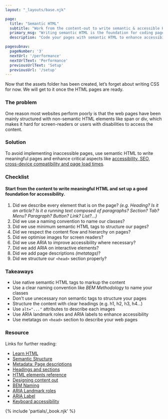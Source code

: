 ```yaml
---
layout: "_layouts/base.njk" 

page:
  title: "Semantic HTML"
  subtitle: "Work from the content-out to write semantic & accessible HTML"
  primary_msg: "Writing semantic HTML is the foundation for coding pages that are meaningful, accessible and optimised for SEO."
  description: "Code your pages with semantic HTML to enhance accessibility and optimise your website for SEO."

pagesubnav:
  pageNumber: '3'
  nextUrl: '/performance'
  nextUrlText: 'Performance'
  previousUrlText: 'Setup'
  previousUrl: '/setup'
---
```


Now that the assets folder has been created, let’s forget about writing CSS for now. We will get to it once the HTML pages are ready.

### The problem

One reason most websites perform poorly is that the web pages have been mainly structured with non-semantic HTML elements like span or div, which makes it hard for screen-readers or users with disabilities to access the content.

### Solution

To avoid implementing inaccessible pages, use semantic HTML to write meaningful pages and enhance critical aspects like [accessibility, SEO, cross-device compatibility and page load times](https://boagworld.com/dev/semantic-code-in-html/).
 
<h3>Checklist</h3>
<h4 class="[ subtitle ][ text-grey-color ]">Start from the content to write meaningful HTML and set up a good foundation for accessibility.</h4>
       
<ol class="[ special-list ][ special-list--checklist bg-white-color ]">       
  <li>Did we describe every element that is on the page? <em class="text-grey-color">(e.g. Heading? Is it an article? Is it a running text composed of paragraphs? Section? Tab? Menu? Paragraph? Button? Link? List?…)</em></li>
  <li>Did we use a naming convention to name our classes?</li>
  <li>Did we use minimum semantic HTML tags to structure our pages?</li>
  <li>Did we respect the content flow and hierarchy on pages?</li>
  <li>Did we optimise images for screen readers?</li>
  <li>Did we use ARIA to improve accessibility where necessary?</li>
  <li>Did we add ARIA on interactive elements?</li>
  <li>Did we add page descriptions <em>(metatags)</em>?</li>
  <li>Did we structure our <code class="code">&lt;head&gt;</code> section properly?</li>
 </ol>
      
 ### Takeaways

*   Use native semantic HTML tags to markup the content
*   Use a clear naming convention like _BEM Methodology_ to name your classes
*   Don't use unecessary non semantic tags to structure your pages
*   Structure the content with clear headings (e.g. h1, h2, h3, h4…)
*   Use `alt="..."` attributes to describe each images
*   Use ARIA landmark roles and ARIA labels to enhance accessibility
*   Use metatags on `<head>` section to describe your web pages
      
 <section class="[ resources ][ grid--4-5 grid ]" data-gap="gap">
          <div class="[ resources__links ][ flow ]">
            <h3>Resource</h3>
            <p>Links for further reading:</p>
            <ul class="[ content-list ][ content-list--links ]">
              <li><a href="https://web.dev/learn/html/">Learn HTML</a></li>
              <li><a href="https://webaim.org/techniques/semanticstructure/">Semantic Structure</a></li>
              <li><a href="https://www.htmhell.dev/tips/page-descriptions/">Metadata: Page descriptions</a></li>
              <li><a href="https://web.dev/learn/html/headings-and-sections/">Headings and sections</a></li>
              <li><a href="https://developer.mozilla.org/en-US/docs/Web/HTML/Element">HTML elements reference</a></li>
              <li><a href="https://stuffandnonsense.co.uk/transcending-css-revisited/chapter-4.html">Designing content out</a></li>
              <li><a href="https://getbem.com/naming/">BEM Naming</a></li>
              <li><a href="https://www.htmhell.dev/tips/landmarks/">ARIA Landmark roles</a></li>
              <li><a href="https://developer.mozilla.org/en-US/docs/Web/Accessibility/ARIA/Attributes/aria-label">ARIA Label</a></li>
              <li><a href="https://www.smashingmagazine.com/2022/11/guide-keyboard-accessibility-html-css-part1/">Keyboard accessibility</a></li>
            </ul>
           </div>
            {% include 'partials/_book.njk' %}
      </section>